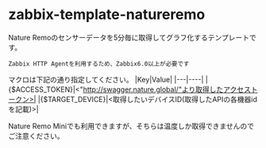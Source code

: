# zabbix-template-natureremo

Nature Remoのセンサーデータを5分毎に取得してグラフ化するテンプレートです。

`Zabbix HTTP Agentを利用するため、Zabbix6.0以上が必要です`

マクロは下記の通り指定してください。
|Key|Value|
|---|----|
|{$ACCESS_TOKEN}|<"http://swagger.nature.global/"より取得したアクセストークン>|
|{$TARGET_DEVICE}|<取得したいデバイスID(取得したAPIの各機器idを記載)>|

Nature Remo Miniでも利用できますが、そちらは温度しか取得できませんのでご注意ください。
